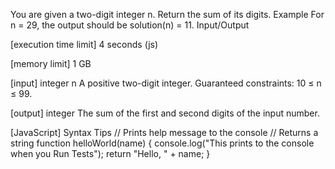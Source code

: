 You are given a two-digit integer n. Return the sum of its digits.
Example
For n = 29, the output should be
solution(n) = 11.
Input/Output


[execution time limit] 4 seconds (js)


[memory limit] 1 GB


[input] integer n
A positive two-digit integer.
Guaranteed constraints:
10 ≤ n ≤ 99.


[output] integer
The sum of the first and second digits of the input number.


[JavaScript] Syntax Tips
// Prints help message to the console
// Returns a string
function helloWorld(name) {
    console.log("This prints to the console when you Run Tests");
    return "Hello, " + name;
}


